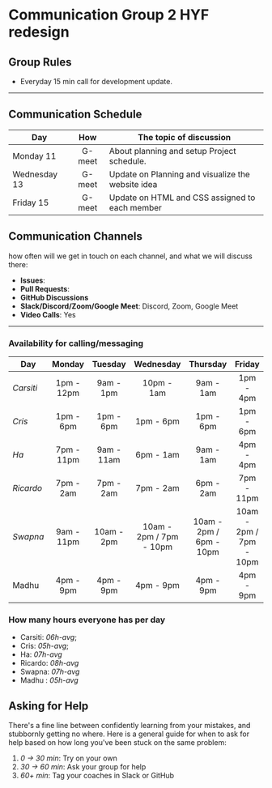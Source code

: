 # Communication Group 2 HYF redesign

## Group Rules

<!-- any general rules you'd like to set for your group? -->

- Everyday 15 min call for development update.

---

## Communication Schedule

| Day          |  How   | The topic of discussion                           |
| ------------ | :----: | ------------------------------------------------- |
| Monday 11    | G-meet | About planning and setup Project schedule.        |
| Wednesday 13 | G-meet | Update on Planning and visualize the website idea |
| Friday 15    | G-meet | Update on HTML and CSS assigned to each member    |

## Communication Channels

how often will we get in touch on each channel, and what we will discuss there:

- **Issues**:
- **Pull Requests**:
- **GitHub Discussions**
- **Slack/Discord/Zoom/Google Meet**: Discord, Zoom, Google Meet
- **Video Calls**: Yes

---

### Availability for calling/messaging

| Day       |   Monday   |  Tuesday   |        Wednesday        |        Thursday         |         Friday          | Saturday |
| --------- | :--------: | :--------: | :---------------------: | :---------------------: | :---------------------: | :------: |
| _Carsiti_ | 1pm - 12pm | 9am - 1pm  |       10pm - 1am        |        9am - 1am        |        1pm - 4pm        |   tbd    |
| _Cris_    | 1pm - 6pm  | 1pm - 6pm  |        1pm - 6pm        |        1pm - 6pm        |        1pm - 6pm        |   Off    |
| _Ha_      | 7pm - 11pm | 9am - 11am |        6pm - 1am        |        9am - 1am        |        4pm - 4pm        |   tbd    |
| _Ricardo_ | 7pm - 2am  | 7pm - 2am  |        7pm - 2am        |        6pm - 2am        |       7pm - 11pm        |   tbd    |
| _Swapna_  | 9am - 11pm | 10am - 2pm | 10am - 2pm / 7pm - 10pm | 10am - 2pm / 6pm - 10pm | 10am - 2pm / 7pm - 10pm |   tbd    |
| Madhu     | 4pm - 9pm | 4pm - 9pm   |        4pm - 9pm        |        4pm - 9pm        |       4pm - 9pm         |   tbd    |

### How many hours everyone has per day

- Carsiti: _06h-avg_;
- Cris: _05h-avg_;
- Ha: _07h-avg_
- Ricardo: _08h-avg_
- Swapna: _07h-avg_
- Madhu : _05h-avg_

## Asking for Help

There's a fine line between confidently learning from your mistakes, and
stubbornly getting no where. Here is a general guide for when to ask for help
based on how long you've been stuck on the same problem:

1. _0 -> 30 min_: Try on your own
2. _30 -> 60 min_: Ask your group for help
3. _60+ min_: Tag your coaches in Slack or GitHub
